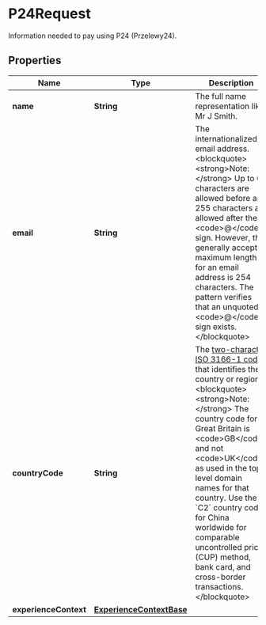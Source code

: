 

# P24Request

Information needed to pay using P24 (Przelewy24).

## Properties

| Name | Type | Description | Notes |
|------------ | ------------- | ------------- | -------------|
|**name** | **String** | The full name representation like Mr J Smith. |  |
|**email** | **String** | The internationalized email address.&lt;blockquote&gt;&lt;strong&gt;Note:&lt;/strong&gt; Up to 64 characters are allowed before and 255 characters are allowed after the &lt;code&gt;@&lt;/code&gt; sign. However, the generally accepted maximum length for an email address is 254 characters. The pattern verifies that an unquoted &lt;code&gt;@&lt;/code&gt; sign exists.&lt;/blockquote&gt; |  |
|**countryCode** | **String** | The [two-character ISO 3166-1 code](https://raw.githubusercontent.com) that identifies the country or region.&lt;blockquote&gt;&lt;strong&gt;Note:&lt;/strong&gt; The country code for Great Britain is &lt;code&gt;GB&lt;/code&gt; and not &lt;code&gt;UK&lt;/code&gt; as used in the top-level domain names for that country. Use the &#x60;C2&#x60; country code for China worldwide for comparable uncontrolled price (CUP) method, bank card, and cross-border transactions.&lt;/blockquote&gt; |  |
|**experienceContext** | [**ExperienceContextBase**](ExperienceContextBase.md) |  |  [optional] |



